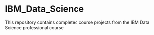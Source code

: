 # IBM_Data_Science
This repository contains completed course projects from the IBM Data Science professional course
